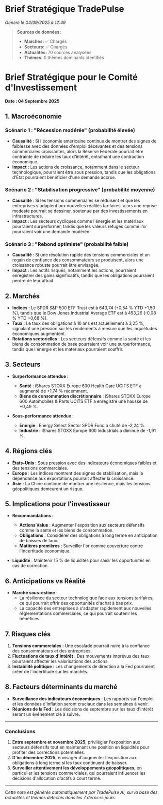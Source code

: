 # Brief Stratégique TradePulse

*Généré le 04/09/2025 à 12:49*

> **Sources de données:**
> - **Marchés:** ✅ Chargés
> - **Secteurs:** ✅ Chargés
> - **Actualités:** 70 sources analysées
> - **Thèmes:** 0 thèmes dominants identifiés

# Brief Stratégique pour le Comité d'Investissement

**Date : 04 Septembre 2025**

## 1. Macroéconomie

### Scénario 1 : "Récession modérée" (probabilité élevée)
- **Causalité** : Si l'économie américaine continue de montrer des signes de faiblesse avec des données d'emploi décevantes et des tensions commerciales croissantes, alors la Réserve Fédérale pourrait être contrainte de réduire les taux d'intérêt, entraînant une contraction économique.
- **Impact** : Les actions de croissance, notamment dans le secteur technologique, pourraient être sous pression, tandis que les obligations d'État pourraient bénéficier d'une demande accrue.

### Scénario 2 : "Stabilisation progressive" (probabilité moyenne)
- **Causalité** : Si les tensions commerciales se réduisent et que les entreprises s'adaptent aux nouvelles réalités tarifaires, alors une reprise modeste pourrait se dessiner, soutenue par des investissements en infrastructures.
- **Impact** : Les secteurs cycliques comme l'énergie et les matériaux pourraient surperformer, tandis que les valeurs refuges comme l'or pourraient voir une demande modérée.

### Scénario 3 : "Rebond optimiste" (probabilité faible)
- **Causalité** : Si une résolution rapide des tensions commerciales et un regain de confiance des consommateurs se produisent, alors une croissance robuste pourrait être envisagée.
- **Impact** : Les actifs risqués, notamment les actions, pourraient enregistrer des gains significatifs, tandis que les obligations pourraient perdre de leur attrait.

## 2. Marchés

- **Indices** : Le SPDR S&P 500 ETF Trust est à 643,74 (+0,54 % YTD +1,50 %), tandis que le Dow Jones Industrial Average ETF est à 453,26 (-0,08 % YTD +0,68 %).
- **Taux** : Le taux des obligations à 10 ans est actuellement à 3,25 %, signalant une pression sur les rendements à mesure que les inquiétudes économiques augmentent.
- **Rotations sectorielles** : Les secteurs défensifs comme la santé et les biens de consommation de base pourraient voir une surperformance, tandis que l'énergie et les matériaux pourraient souffrir.

## 3. Secteurs

- **Surperformance attendue** : 
  - **Santé** : iShares STOXX Europe 600 Health Care UCITS ETF a augmenté de +1,74 % récemment.
  - **Biens de consommation discrétionnaire** : iShares STOXX Europe 600 Automobiles & Parts UCITS ETF a enregistré une hausse de +0,49 %.
  
- **Sous-performance attendue** :
  - **Énergie** : Energy Select Sector SPDR Fund a chuté de -2,24 %.
  - **Industrie** : iShares STOXX Europe 600 Industrials a diminué de -1,91 %.

## 4. Régions clés

- **États-Unis** : Sous pression avec des indicateurs économiques faibles et des tensions commerciales.
- **Europe** : Les indices montrent des signes de stabilisation, mais la dépendance aux exportations pourrait affecter la croissance.
- **Asie** : La Chine continue de montrer une résilience, mais les tensions géopolitiques demeurent un risque.

## 5. Implications pour l'investisseur

- **Recommandations** : 
  - **Actions Value** : Augmenter l'exposition aux secteurs défensifs comme la santé et les biens de consommation.
  - **Obligations** : Considérer des obligations à long terme en anticipation de baisses de taux.
  - **Matières premières** : Surveiller l'or comme couverture contre l'incertitude économique.
  
- **Liquidité** : Maintenir 15 % de liquidités pour saisir les opportunités en cas de correction.

## 6. Anticipations vs Réalité

- **Marché sous-estime** : 
  - La résilience du secteur technologique face aux tensions tarifaires, ce qui pourrait offrir des opportunités d'achat à bas prix.
  - La capacité des entreprises à s'adapter rapidement aux nouvelles réglementations commerciales, ce qui pourrait soutenir les bénéfices.

## 7. Risques clés

1. **Tensions commerciales** : Une escalade pourrait nuire à la confiance des consommateurs et des entreprises.
2. **Fluctuations de taux d'intérêt** : Des mouvements imprévus des taux pourraient affecter les valorisations des actions.
3. **Instabilité politique** : Les changements de direction à la Fed pourraient créer de l'incertitude sur les marchés.

## 8. Facteurs déterminants du marché

- **Surveillance des indicateurs économiques** : Les rapports sur l'emploi et les données d'inflation seront cruciaux dans les semaines à venir.
- **Réunions de la Fed** : Les décisions de septembre sur les taux d'intérêt seront un événement clé à suivre.

---

### Conclusions

1. **Entre septembre et novembre 2025**, privilégier l'exposition aux secteurs défensifs tout en maintenant une position en liquidités pour profiter des corrections potentielles.
2. **D'ici décembre 2025**, envisager d'augmenter l'exposition aux obligations à long terme si les taux continuent de baisser.
3. **Surveiller attentivement les développements géopolitiques**, en particulier les tensions commerciales, qui pourraient influencer les décisions d'allocation d'actifs à court terme.

---

*Cette note est générée automatiquement par TradePulse AI, sur la base des actualités et thèmes détectés dans les 7 derniers jours.*

